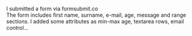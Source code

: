 I submitted a form via formsubmit.co  
The form includes first name, surname, e-mail, age, message and range sections.
I added some attributes as min-max age, textarea rows, email control... 
